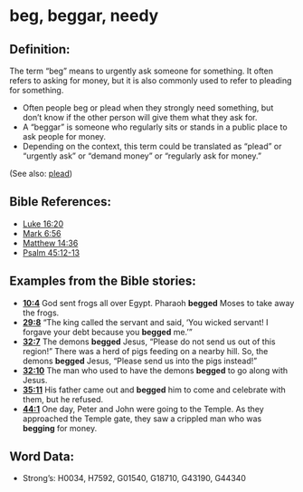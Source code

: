 # beg, beggar, needy

## Definition:

The term “beg” means to urgently ask someone for something. It often refers to asking for money, but it is also commonly used to refer to pleading for something.

* Often people beg or plead when they strongly need something, but don’t know if the other person will give them what they ask for.
* A “beggar” is someone who regularly sits or stands in a public place to ask people for money.
* Depending on the context, this term could be translated as “plead” or “urgently ask” or “demand money” or “regularly ask for money.”

(See also: [plead](../other/plead.md))

## Bible References:

* [Luke 16:20](rc://en/tn/help/luk/16/20)
* [Mark 6:56](rc://en/tn/help/mrk/06/56)
* [Matthew 14:36](rc://en/tn/help/mat/14/36)
* [Psalm 45:12-13](rc://en/tn/help/psa/045/012)

## Examples from the Bible stories:

* __[10:4](rc://en/tn/help/obs/10/04)__ God sent frogs all over Egypt. Pharaoh __begged__ Moses to take away the frogs.
* __[29:8](rc://en/tn/help/obs/29/08)__ “The king called the servant and said, ‘You wicked servant! I forgave your debt because you __begged__ me.’”
* __[32:7](rc://en/tn/help/obs/32/07)__ The demons __begged__ Jesus, “Please do not send us out of this region!” There was a herd of pigs feeding on a nearby hill. So, the demons __begged__ Jesus, “Please send us into the pigs instead!”
* __[32:10](rc://en/tn/help/obs/32/10)__ The man who used to have the demons __begged__ to go along with Jesus.
* __[35:11](rc://en/tn/help/obs/35/11)__ His father came out and __begged__ him to come and celebrate with them, but he refused.
* __[44:1](rc://en/tn/help/obs/44/01)__ One day, Peter and John were going to the Temple. As they approached the Temple gate, they saw a crippled man who was __begging__ for money.

## Word Data:

* Strong’s: H0034, H7592, G01540, G18710, G43190, G44340
